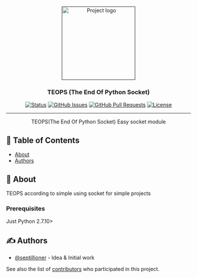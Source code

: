 <p align="center">
  <a href="" rel="noopener">
 <img width=200px height=200px src="https://i.imgur.com/lJTH6pw.png" alt="Project logo"></a>
</p>

<h3 align="center">TEOPS (The End Of Python Socket)</h3>

<div align="center">

[![Status](https://img.shields.io/badge/status-active-success.svg)]()
[![GitHub Issues](https://img.shields.io/github/issues/septillioner/TEOPS.svg)](https://github.com/kylelobo/The-Documentation-Compendium/issues)
[![GitHub Pull Requests](https://img.shields.io/github/issues-pr/septillioner/TEOPS.svg)](https://github.com/kylelobo/The-Documentation-Compendium/pulls)
[![License](https://img.shields.io/badge/license-MIT-blue.svg)](/LICENSE)

</div>

---

<p align="center"> TEOPS(The End Of Python Socket) Easy socket module
    <br> 
</p>

## 📝 Table of Contents

- [About](#about)
- [Authors](#authors)

## 🧐 About <a name = "about"></a>

TEOPS according to simple using socket for simple projects 


### Prerequisites

Just Python 2.7.10>

<!--

- [Getting Started](#getting_started)
- [Deployment](#deployment)
- [Usage](#usage)
- [Built Using](#built_using)
- [TODO](../TODO.md)
- [Contributing](../CONTRIBUTING.md)
## 🏁 Getting Started <a name = "getting_started"></a>

These instructions will get you a copy of the project up and running on your local machine for development and testing purposes. See [deployment](#deployment) for notes on how to deploy the project on a live system.
### Installing

A step by step series of examples that tell you how to get a development env running.

Say what the step will be

```
Give the example
```

And repeat

```
until finished
```

End with an example of getting some data out of the system or using it for a little demo.

## 🔧 Running the tests <a name = "tests"></a>

Explain how to run the automated tests for this system.

### Break down into end to end tests

Explain what these tests test and why

```
Give an example
```

### And coding style tests

Explain what these tests test and why

```
Give an example
```

## 🎈 Usage <a name="usage"></a>

Add notes about how to use the system.

## 🚀 Deployment <a name = "deployment"></a>

Add additional notes about how to deploy this on a live system.

-->


## ✍️ Authors <a name = "authors"></a>

- [@septillioner](https://github.com/septillioner) - Idea & Initial work

See also the list of [contributors](https://github.com/septillioner/teops/contributors) who participated in this project.
